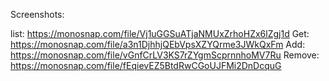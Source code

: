 Screenshots:

list: https://monosnap.com/file/Vj1uGGSuATjaNMUxZrhoHZx6lZgj1d
Get: https://monosnap.com/file/a3n1DjhhjQEbVpsXZYQrme3JWkQxFm
Add: https://monosnap.com/file/vGnfCrLV3KS7rZYgmScprnnhoMV7Ru
Remove: https://monosnap.com/file/fEqievEZ5BtdRwCGoUJFMi2DnDcquG

